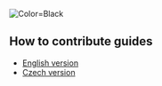 ![Color=Black](https://github.com/Bialu-Software/.github/assets/70224036/76877028-b59c-45bc-bc67-1ffebaa3fb93)

## How to contribute guides
- [English version](https://github.com/Bialu-Software/.github/blob/main/CONTRIBUTING_EN.md)
- [Czech version](https://github.com/Bialu-Software/.github/blob/main/CONTRIBUTING_CZ.md)
